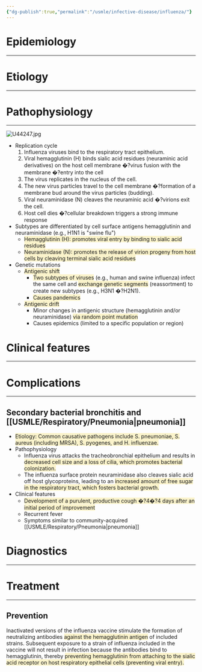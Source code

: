 ```yaml
---
{"dg-publish":true,"permalink":"/usmle/infective-disease/influenza/"}
---
```


# Epidemiology
---


# Etiology
---


# Pathophysiology
---
![U44247.jpg](/img/user/appendix/U44247.jpg)
- Replication cycle
	1. Influenza viruses bind to the respiratory tract epithelium.
	2. Viral hemagglutinin (H) binds sialic acid residues (neuraminic acid derivatives) on the host cell membrane �?virus fusion with the membrane �?entry into the cell
	3. The virus replicates in the nucleus of the cell.
	4. The new virus particles travel to the cell membrane �?formation of a membrane bud around the virus particles (budding).
	5. Viral neuraminidase (N) cleaves the neuraminic acid �?virions exit the cell.
	6. Host cell dies �?cellular breakdown triggers a strong immune response
- Subtypes are differentiated by cell surface antigens hemagglutinin and neuraminidase (e.g., H1N1 is "swine flu") 
	- <span style="background:rgba(240, 200, 0, 0.2)">Hemagglutinin (H): promotes viral entry by binding to sialic acid residues</span>
	- <span style="background:rgba(240, 200, 0, 0.2)">Neuraminidase (N): promotes the release of virion progeny from host cells by cleaving terminal sialic acid residues</span>
- Genetic mutations
	- <span style="background:rgba(240, 200, 0, 0.2)">Antigenic shift</span>
		- <span style="background:rgba(240, 200, 0, 0.2)">Two subtypes of viruses</span> (e.g., human and swine influenza) infect the same cell and <span style="background:rgba(240, 200, 0, 0.2)">exchange genetic segments</span> (reassortment) to create new subtypes (e.g., H3N1 �?H2N1).
		- <span style="background:rgba(240, 200, 0, 0.2)">Causes pandemics</span>
	- <span style="background:rgba(240, 200, 0, 0.2)">Antigenic drift</span>
		- Minor changes in antigenic structure (hemagglutinin and/or neuraminidase) <span style="background:rgba(240, 200, 0, 0.2)">via random point mutation</span>
		- Causes epidemics (limited to a specific population or region)

# Clinical features
---

# Complications
---
## Secondary bacterial bronchitis and [[USMLE/Respiratory/Pneumonia\|pneumonia]]
- <span style="background:rgba(240, 200, 0, 0.2)">Etiology: Common causative pathogens include S. pneumoniae, S. aureus (including MRSA), S. pyogenes, and H. influenzae.</span>
- Pathophysiology
	- Influenza virus attacks the tracheobronchial epithelium and results in <span style="background:rgba(240, 200, 0, 0.2)">decreased cell size and a loss of cilia, which promotes bacterial colonization.</span>
	- The influenza surface protein neuraminidase also cleaves sialic acid off host glycoproteins, leading to an <span style="background:rgba(240, 200, 0, 0.2)">increased amount of free sugar in the respiratory tract, which fosters bacterial growth.</span>
- Clinical features
	- <span style="background:rgba(240, 200, 0, 0.2)">Development of a purulent, productive cough �?4�?4 days after an initial period of improvement </span>
	- Recurrent fever
	- Symptoms similar to community-acquired [[USMLE/Respiratory/Pneumonia\|pneumonia]]
# Diagnostics
---


# Treatment
---
## Prevention
Inactivated versions of the influenza vaccine stimulate the formation of neutralizing antibodies <span style="background:rgba(240, 200, 0, 0.2)">against the hemagglutinin antigen</span> of included strains.  Subsequent exposure to a strain of influenza included in the vaccine will not result in infection because the antibodies bind to hemagglutinin, thereby <span style="background:rgba(240, 200, 0, 0.2)">preventing hemagglutinin from attaching to the sialic acid receptor on host respiratory epithelial cells (preventing viral entry).</span>

